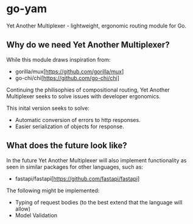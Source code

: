 # go-yam
Yet Another Multiplexer - lightweight, ergonomic routing module for Go.

## Why do we need Yet Another Multiplexer?

While this module draws inspiration from:
- gorilla/mux[https://github.com/gorilla/mux]
- go-chi/chi[https://github.com/go-chi/chi]

Continuing the philisophies of compositional routing, Yet Another Multiplexer seeks to solve issues with developer ergonomics. 

This inital version seeks to solve:
- Automatic conversion of errors to http responses.
- Easier serialization of objects for response.

## What does the future look like?

In the future Yet Another Multiplexer will also implement functionality as seen in similar packages for other languages, such as:
- fastapi/fastapi[https://github.com/fastapi/fastapi]

The following might be implemented:
- Typing of request bodies (to the best extend that the language will allow)
- Model Validation